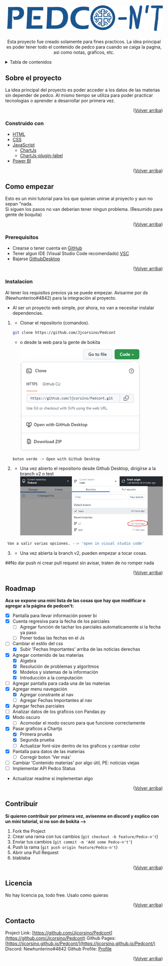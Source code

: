 <div id="top"></div>




<!-- PROJECT LOGO -->
<br />
<div align="center">
 
   ![bokaboka](img/pedco.png)

<h3 align="center"></h3>
  

  <p align="center">
    Esta proyecto fue creado solamente para fines practicos. La idea principal es poder tener todo el contenido de pedco para cuando se caiga la pagina, asi como notas, graficos, etc.
    <br />
    
  </p>
</div>



<!-- TABLE DE CONTENIDOS -->
<details>
  <summary>Tabla de contenidos</summary>
  <ol>
    <li>
      <a href="#about-the-project">Sobre el proyecto</a>
      <ul>
        <li><a href="#built-with">Tecnologias</a></li>
      </ul>
    </li>
    <li>
      <a href="#getting-started">Como empezar</a>
      <ul>
        <li><a href="#prerequisites">Prerequisitos</a></li>
        <li><a href="#installation">Instalacion</a></li>
      </ul>
    </li>
    <li><a href="#roadmap">Roadmap</a></li>
    <li><a href="#contributing">Contribuciones</a></li>
    <li><a href="#license">Licencia</a></li>
    <li><a href="#contact">Contacto</a></li>
  </ol>
</details>



<!-- Sobre el proyecto -->
## Sobre el proyecto

La idea principal del proyecto es poder acceder a los datos de las materias sin depender de pedco. Al mismo tiempo se utiliza para poder practicar tecnologias
o aprender a desarrollar por primera vez.

<p align="right">(<a href="#top">Volver arriba</a>)</p>



### Construido con

* [HTML](https://html.com/)
* [CSS](https://google.com/)
* [JavaScript](https://javascript.com/)
  * [ChartJs](https://www.chartjs.org/)
  * [ChartJs-plugin-label](https://github.com/DavideViolante/chartjs-plugin-labels)
* [Power BI](https://powerbi.microsoft.com/)


<p align="right">(<a href="#top">Volver arriba</a>)</p>



<!-- Como empezar -->
## Como empezar

Esto es un mini tutorial para los que quieran unirse al proyecto y aun no sepan "nada.<br>
Si siguen los pasos no van deberian tener ningun problema. (Resumido para gente de boquita)

<p align="right">(<a href="#top">Volver arriba</a>)</p>

### Prerequisitos

* Crearse o tener cuenta en [GitHub](https://github.com/)
* Tener algun IDE (Visual Studio Code recomendado) [VSC](https://code.visualstudio.com/)
* Bajarse [GithubDesktop](https://desktop.github.com/)

<p align="right">(<a href="#top">Volver arriba</a>)</p>

### Instalacion

Al tener los requisitos previos ya se puede empezar. Avisarme por ds (Newhunterino#4842) para la integración al proyecto.<br>

* Al ser un proyecto web simple, por ahora, no van a necesitar instalar dependencias.


1. * Clonar el repositorio (comandos).

   ```sh
   git clone https://github.com/Jjcorsino/Pedcont
   ```
   * o desde la web para la gente de bokita
   ![bokaboka](img/tutobokita.PNG)
   ```sh
   boton verde -> Open with Github Desktop
   ```

2. * Una vez abierto el repositorio desde Github Desktop, dirigirse a la branch v2 o test
  ![bokita](img/tutobokita2.PNG)
  ```sh
   Van a salir varias opciones. --> 'open in visual studio code'
   ```
3. * Una vez abierta la branch v2, pueden empezar a tocar cosas.


##No dar push ni crear pull request sin avisar, traten de no romper nada

<p align="right">(<a href="#top">Volver arriba</a>)</p>





<!-- ROADMAP -->
## Roadmap

<b>Aca se expone una mini lista de las cosas que hay que modificar o agregar a la página de pedcon't:</b>

- [x] Pantalla para llevar información power bi
- [x] Cuenta regresiva para la fecha de los parciales
  - [ ] Agregar función de tachar los parciales automaticamente si la fecha ya paso
  - [ ] Poner todas las fechas en el Js
- [ ] Cambiar el estilo del css
  - [x] Subir 'Fechas Importantes' arriba de las noticias derechas
- [x] Agregar contenido de las materias
  - [x] Algebra
  - [x] Resolución de problemas y algoritmos
  - [x] Modelos y sistemas de la información
  - [x] Introducción a la computación
- [ ] Agregar pantalla para cada una de las materias
- [x] Agregar menu navegación
  - [x] Agregar constrante al nav
  - [ ] Agregar Fechas Importantes al nav
- [x] Agregar fechas parciales
- [ ] Analizar datos de los graficos con Pandas py
- [x] Modo oscuro
  - [ ] Acomodar el modo oscuro para que funcione correctamente
- [x] Pasar graficos a Chartjs
  - [x] Primera prueba
  - [x] Segunda prueba
  - [ ] Actualizar font-size dentro de los graficos y cambiar color
- [x] Pantalla para datos de las materias
  - [ ] Corregir boton 'Ver más'
- [ ] Cambiar 'Contenido materias' por algo útil, PE: noticias viejas
- [ ] Implementar API Pedco Status

* Actualizar readme si implementan algo





<p align="right">(<a href="#top">Volver arriba</a>)</p>



<!-- CONTRIBUCIONES-->
## Contribuir

<b>Si quieren contribuir por primera vez, avisenme en discord y explico con un mini tutorial, si no son de bokita --> </b>
1. Fork the Project
2. Crear una rama con tus cambios (`git checkout -b feature/Pedco-n't`)
3. Enviar tus cambios (`git commit -m 'Add some Pedco-n't'`)
4. Push la rama (`git push origin feature/Pedco-n't`)
5. Abrir una Pull Request
6. blablaba

<p align="right">(<a href="#top">Volver arriba</a>)</p>



<!-- LICENCIA -->
## Licencia

No hay licencia pa, todo free. Usalo como quieras

<p align="right">(<a href="#top">Volver arriba</a>)</p>



<!-- CONTACTo -->
## Contacto

Project Link: [https://github.com/Jjcorsino/Pedcont](https://github.com/Jjcorsino/Pedcont)
Github Pages: [https://jjcorsino.github.io/Pedcont/](https://jjcorsino.github.io/Pedcont/)
Discord: Newhunterino#4842
Github Profile: [Profile](https://github.com/Jjcorsino/)

<p align="right">(<a href="#top">Volver arriba</a>)</p>
